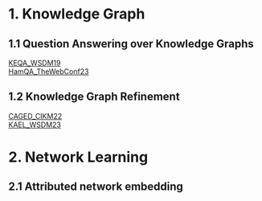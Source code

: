 # 1. Knowledge Graph
## 1.1 Question Answering over Knowledge Graphs
[KEQA_WSDM19](https://github.com/DEEP-PolyU/KEQA_WSDM19)<br>
[HamQA_TheWebConf23](https://github.com/DEEP-PolyU/HamQA_TheWebConf23)
## 1.2 Knowledge Graph Refinement
[CAGED_CIKM22](https://github.com/DEEP-PolyU/CAGED)<br>
[KAEL_WSDM23](https://github.com/DEEP-PolyU/KAEL_WSDM23)


# 2. Network Learning
## 2.1 Attributed network embedding
